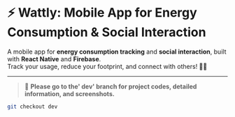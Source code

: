 # ⚡️ Wattly: Mobile App for Energy Consumption & Social Interaction

A mobile app for **energy consumption tracking** and **social interaction**, built with **React Native** and **Firebase**.  
Track your usage, reduce your footprint, and connect with others! 🌱📱

---

> 🔀 **Please go to the' dev' branch for project codes, detailed information, and screenshots.**

```bash
git checkout dev
